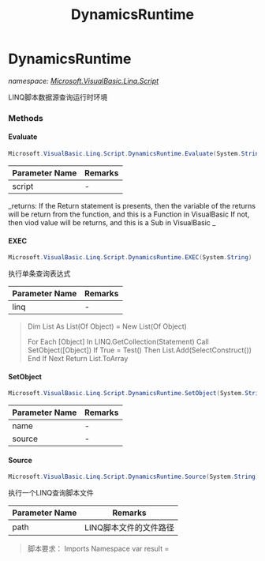 ﻿---
title: DynamicsRuntime
---

# DynamicsRuntime
_namespace: [Microsoft.VisualBasic.Linq.Script](N-Microsoft.VisualBasic.Linq.Script.html)_

LINQ脚本数据源查询运行时环境



### Methods

#### Evaluate
```csharp
Microsoft.VisualBasic.Linq.Script.DynamicsRuntime.Evaluate(System.String)
```


|Parameter Name|Remarks|
|--------------|-------|
|script|-|

_returns: 
 If the Return statement is presents, then the variable of the returns will be return from the function, and this is a Function in VisualBasic 
 If not, then viod value will be returns, and this is a Sub in VisualBasic
 _

#### EXEC
```csharp
Microsoft.VisualBasic.Linq.Script.DynamicsRuntime.EXEC(System.String)
```
执行单条查询表达式

|Parameter Name|Remarks|
|--------------|-------|
|linq|-|

> 
>  Dim List As List(Of Object) = New List(Of Object)
>  
>  For Each [Object] In LINQ.GetCollection(Statement)
>     Call SetObject([Object])
>     If True = Test() Then
>         List.Add(SelectConstruct())
>     End If
>  Next
>  Return List.ToArray
>  

#### SetObject
```csharp
Microsoft.VisualBasic.Linq.Script.DynamicsRuntime.SetObject(System.String,System.Collections.IEnumerable)
```


|Parameter Name|Remarks|
|--------------|-------|
|name|-|
|source|-|


#### Source
```csharp
Microsoft.VisualBasic.Linq.Script.DynamicsRuntime.Source(System.String)
```
执行一个LINQ查询脚本文件

|Parameter Name|Remarks|
|--------------|-------|
|path|LINQ脚本文件的文件路径|

> 
>  脚本要求：
>  Imports Namespace
>  var result = <Linq>
>  


